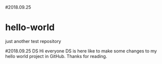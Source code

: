 #2018.09.25
# hello-world
just another test repository

#2018.09.25 DS
Hi everyone 
DS is here like to make some changes to my hello world project in GitHub.
Thanks for reading. 
